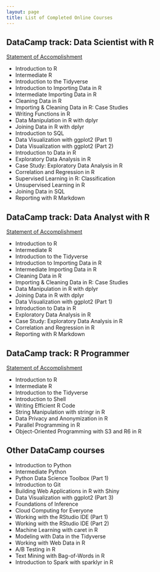 ```yaml
---
layout: page
title: List of Completed Online Courses
---
```


## DataCamp track: Data Scientist with R

[Statement of Accomplishment](/datacamp/DCdatascientistR.pdf)

- Introduction to R
- Intermediate R
- Introduction to the Tidyverse
- Introduction to Importing Data in R
- Intermediate Importing Data in R
- Cleaning Data in R
- Importing & Cleaning Data in R: Case Studies
- Writing Functions in R
- Data Manipulation in R with dplyr
- Joining Data in R with dplyr
- Introduction to SQL
- Data Visualization with ggplot2 (Part 1)
- Data Visualization with ggplot2 (Part 2)
- Introduction to Data in R
- Exploratory Data Analysis in R
- Case Study: Exploratory Data Analysis in R
- Correlation and Regression in R
- Supervised Learning in R: Classification
- Unsupervised Learning in R
- Joining Data in SQL
- Reporting with R Markdown

## DataCamp track: Data Analyst with R

[Statement of Accomplishment](/datacamp/DCdataanalystR.pdf)

- Introduction to R
- Intermediate R
- Introduction to the Tidyverse
- Introduction to Importing Data in R
- Intermediate Importing Data in R
- Cleaning Data in R
- Importing & Cleaning Data in R: Case Studies
- Data Manipulation in R with dplyr
- Joining Data in R with dplyr
- Data Visualization with ggplot2 (Part 1)
- Introduction to Data in R
- Exploratory Data Analysis in R
- Case Study: Exploratory Data Analysis in R
- Correlation and Regression in R
- Reporting with R Markdown


## DataCamp track: R Programmer

[Statement of Accomplishment](/datacamp/DCRprogrammer.pdf)

- Introduction to R
- Intermediate R
- Introduction to the Tidyverse
- Introduction to Shell
- Writing Efficient R Code
- String Manipulation with stringr in R
- Data Privacy and Anonymization in R
- Parallel Programming in R
- Object-Oriented Programming with S3 and R6 in R

## Other DataCamp courses

- Introduction to Python
- Intermediate Python
- Python Data Science Toolbox (Part 1)
- Introduction to Git
- Building Web Applications in R with Shiny
- Data Visualization with ggplot2 (Part 3)
- Foundations of Inference
- Cloud Computing for Everyone
- Working with the RStudio IDE (Part 1)
- Working with the RStudio IDE (Part 2)
- Machine Learning with caret in R
- Modeling with Data in the Tidyverse
- Working with Web Data in R
- A/B Testing in R
- Text Mining with Bag-of-Words in R
- Introduction to Spark with sparklyr in R












